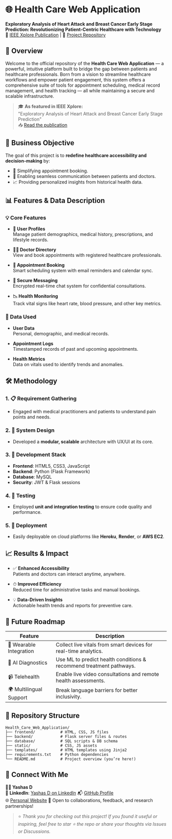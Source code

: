 

# 🌐 Health Care Web Application  
**Exploratory Analysis of Heart Attack and Breast Cancer Early Stage Prediction: Revolutionizing Patient-Centric Healthcare with Technology**  
📄 [IEEE Xplore Publication](https://ieeexplore.ieee.org/document/10941411) | 📂 [Project Repository](https://github.com/Yashas14/Health_Care_Web_Application/tree/main)


## 🧠 Overview  

Welcome to the official repository of the **Health Care Web Application** — a powerful, intuitive platform built to bridge the gap between patients and healthcare professionals. Born from a vision to streamline healthcare workflows and empower patient engagement, this system offers a comprehensive suite of tools for appointment scheduling, medical record management, and health tracking — all while maintaining a secure and scalable infrastructure.

> 🎓 **As featured in IEEE Xplore:**  
> "Exploratory Analysis of Heart Attack and Breast Cancer Early Stage Prediction"  
> 📥 [Read the publication](https://ieeexplore.ieee.org/document/10941411)


## 🎯 Business Objective

The goal of this project is to **redefine healthcare accessibility and decision-making** by:
- 📅 Simplifying appointment booking.
- 💬 Enabling seamless communication between patients and doctors.
- 📈 Providing personalized insights from historical health data.


## 📊 Features & Data Description

### 💡 Core Features
- **👤 User Profiles**  
  Manage patient demographics, medical history, prescriptions, and lifestyle records.
  
- **👨‍⚕️ Doctor Directory**  
  View and book appointments with registered healthcare professionals.

- **📆 Appointment Booking**  
  Smart scheduling system with email reminders and calendar sync.

- **🔐 Secure Messaging**  
  Encrypted real-time chat system for confidential consultations.

- **📉 Health Monitoring**  
  Track vital signs like heart rate, blood pressure, and other key metrics.

### 📁 Data Used
- **User Data**  
  Personal, demographic, and medical records.

- **Appointment Logs**  
  Timestamped records of past and upcoming appointments.

- **Health Metrics**  
  Data on vitals used to identify trends and anomalies.


## 🛠️ Methodology

### 1. 📋 Requirement Gathering
- Engaged with medical practitioners and patients to understand pain points and needs.

### 2. 🧱 System Design
- Developed a **modular, scalable** architecture with UX/UI at its core.

### 3. 🔧 Development Stack
- **Frontend**: HTML5, CSS3, JavaScript  
- **Backend**: Python (Flask Framework)  
- **Database**: MySQL  
- **Security**: JWT & Flask sessions

### 4. 🧪 Testing
- Employed **unit and integration testing** to ensure code quality and performance.

### 5. 🚀 Deployment
- Easily deployable on cloud platforms like **Heroku**, **Render**, or **AWS EC2**.


## 📈 Results & Impact

- ✅ **Enhanced Accessibility**  
  Patients and doctors can interact anytime, anywhere.

- ⏱ **Improved Efficiency**  
  Reduced time for administrative tasks and manual bookings.

- 💡 **Data-Driven Insights**  
  Actionable health trends and reports for preventive care.



## 🔮 Future Roadmap

| Feature                  | Description                                                                 |
|--------------------------|-----------------------------------------------------------------------------|
| 📲 Wearable Integration   | Collect live vitals from smart devices for real-time analytics.             |
| 🧠 AI Diagnostics         | Use ML to predict health conditions & recommend treatment pathways.         |
| 📹 Telehealth             | Enable live video consultations and remote health assessments.             |
| 🌍 Multilingual Support   | Break language barriers for better inclusivity.                             |



## 📂 Repository Structure

```
Health_Care_Web_Application/
├── frontend/           # HTML, CSS, JS files
├── backend/            # Flask server files & routes
├── database/           # SQL scripts & DB schema
├── static/             # CSS, JS assets
├── templates/          # HTML templates using Jinja2
├── requirements.txt    # Python dependencies
└── README.md           # Project overview (you’re here!)
```


## 🤝 Connect With Me

**👨‍💻 Yashas D**  
🔗 **LinkedIn**: [Yashas D on LinkedIn](https://www.linkedin.com/in/yashasd2004/)
📬 [GitHub Profile](https://github.com/Yashas14)  
🌐 [Personal Website](https://yashasd2004.wixsite.com/mysite) 
📩 Open to collaborations, feedback, and research partnerships!


> ⭐ *Thank you for checking out this project! If you found it useful or inspiring, feel free to star ⭐ the repo or share your thoughts via Issues or Discussions.*
